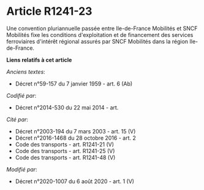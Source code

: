 # Article R1241-23

Une convention pluriannuelle passée entre          Ile-de-France Mobilités et SNCF Mobilités fixe les conditions
d'exploitation et de financement des services ferroviaires d'intérêt régional assurés par SNCF Mobilités dans la région Ile-
de-France.

**Liens relatifs à cet article**

_Anciens textes_:

  - Décret n°59-157 du 7 janvier 1959 - art. 6 (Ab)

_Codifié par_:

  - Décret n°2014-530 du 22 mai 2014 - art.

_Cité par_:

  - Décret n°2003-194 du 7 mars 2003 - art. 15 (V)
  - Décret n°2016-1468 du 28 octobre 2016 - art. 2
  - Code des transports - art. R1241-21 (V)
  - Code des transports - art. R1241-25 (V)
  - Code des transports - art. R1241-48 (V)

_Modifié par_:

  - Décret n°2020-1007 du 6 août 2020 - art. 1 (V)

